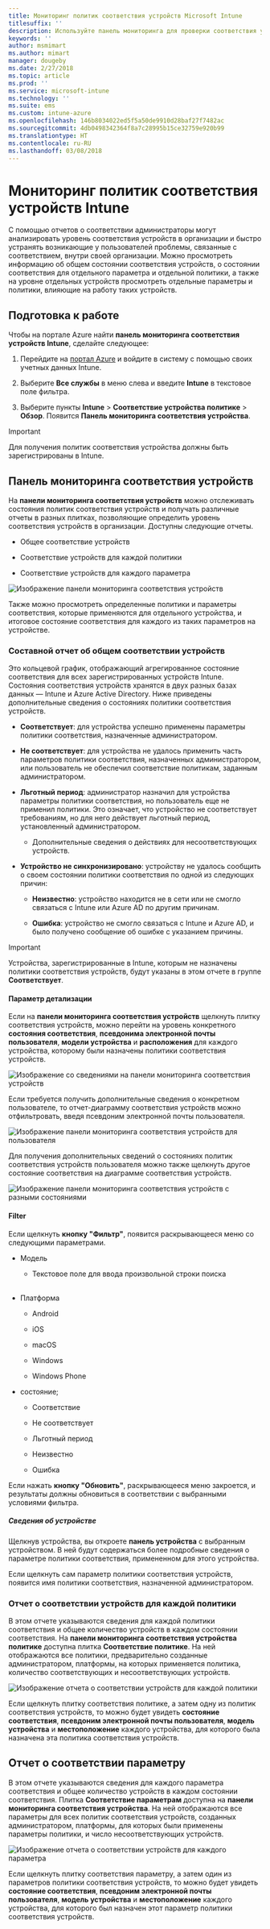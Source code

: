 ```yaml
---
title: Мониторинг политик соответствия устройств Microsoft Intune
titlesuffix: ''
description: Используйте панель мониторинга для проверки соответствия устройств требованиям, включая соответствие политикам и параметрам, а также для просмотра отчетов.
keywords: ''
author: msmimart
ms.author: mimart
manager: dougeby
ms.date: 2/27/2018
ms.topic: article
ms.prod: ''
ms.service: microsoft-intune
ms.technology: ''
ms.suite: ems
ms.custom: intune-azure
ms.openlocfilehash: 146b8034022ed5f5a50de9910d28baf27f7482ac
ms.sourcegitcommit: 4db0498342364f8a7c28995b15ce32759e920b99
ms.translationtype: HT
ms.contentlocale: ru-RU
ms.lasthandoff: 03/08/2018
---
```

# <a name="monitor-intune-device-compliance-policies"></a>Мониторинг политик соответствия устройств Intune

С помощью отчетов о соответствии администраторы могут анализировать уровень соответствия устройств в организации и быстро устранять возникающие у пользователей проблемы, связанные с соответствием, внутри своей организации. Можно просмотреть информацию об общем состоянии соответствия устройств, о состоянии соответствия для отдельного параметра и отдельной политики, а также на уровне отдельных устройств просмотреть отдельные параметры и политики, влияющие на работу таких устройств.

## <a name="before-you-begin"></a>Подготовка к работе

Чтобы на портале Azure найти **панель мониторинга соответствия устройств Intune**, сделайте следующее:

1.  Перейдите на [портал Azure](https://portal.azure.com) и войдите в систему с помощью своих учетных данных Intune.

2.  Выберите **Все службы** в меню слева и введите **Intune** в текстовое поле фильтра.

3.  Выберите пункты **Intune** &gt; **Соответствие устройства политике** &gt; **Обзор**. Появится **Панель мониторинга соответствия устройства**.

> [!IMPORTANT]
> Для получения политик соответствия устройства должны быть зарегистрированы в Intune.

## <a name="device-compliance-dashboard"></a>Панель мониторинга соответствия устройств

На **панели мониторинга соответствия устройств** можно отслеживать состояния политик соответствия устройств и получать различные отчеты в разных плитках, позволяющие определить уровень соответствия устройств в организации. Доступны следующие отчеты.

-   Общее соответствие устройств

-   Соответствие устройств для каждой политики

-   Соответствие устройств для каждого параметра

![Изображение панели мониторинга соответствия устройств](./media/idc-1.png)

Также можно просмотреть определенные политики и параметры соответствия, которые применяются для отдельного устройства, и итоговое состояние соответствия для каждого из таких параметров на устройстве.

### <a name="overall-device-compliance-aggregate-report"></a>Составной отчет об общем соответствии устройств

Это кольцевой график, отображающий агрегированное состояние соответствия для всех зарегистрированных устройств Intune. Состояния соответствия устройств хранятся в двух разных базах данных — Intune и Azure Active Directory. Ниже приведены дополнительные сведения о состояниях политики соответствия устройств.

-   **Соответствует**: для устройства успешно применены параметры политики соответствия, назначенные администратором.

-   **Не соответствует**: для устройства не удалось применить часть параметров политики соответствия, назначенных администратором, или пользователь не обеспечил соответствие политикам, заданным администратором.

-   **Льготный период**: администратор назначил для устройства параметры политики соответствия, но пользователь еще не применил политики. Это означает, что устройство не соответствует требованиям, но для него действует льготный период, установленный администратором.

    -   Дополнительные сведения о действиях для несоответствующих устройств.

-   **Устройство не синхронизировано**: устройству не удалось сообщить о своем состоянии политики соответствия по одной из следующих причин:

    -   **Неизвестно**: устройство находится не в сети или не смогло связаться с Intune или Azure AD по другим причинам.

    -   **Ошибка**: устройство не смогло связаться с Intune и Azure AD, и было получено сообщение об ошибке с указанием причины.

> [!IMPORTANT]
> Устройства, зарегистрированные в Intune, которым не назначены политики соответствия устройств, будут указаны в этом отчете в группе **Соответствует**.

#### <a name="drill-down-option"></a>Параметр детализации

Если на **панели мониторинга соответствия устройств** щелкнуть плитку соответствия устройств, можно перейти на уровень конкретного **состояния соответствия**, **псевдонима электронной почты пользователя**, **модели устройства** и **расположения** для каждого устройства, которому были назначены политики соответствия устройств.

![Изображение со сведениями на панели мониторинга соответствия устройств](./media/idc-2.png)

Если требуется получить дополнительные сведения о конкретном пользователе, то отчет-диаграмму соответствия устройств можно отфильтровать, введя псевдоним электронной почты пользователя.

![Изображение панели мониторинга соответствия устройств для пользователя](./media/idc-3.png)

Для получения дополнительных сведений о состояниях политик соответствия устройств пользователя можно также щелкнуть другое состояние соответствия на диаграмме соответствия устройств.

![Изображение панели мониторинга соответствия устройств с разными состояниями](./media/idc-4.png)

#### <a name="filter"></a>Filter

Если щелкнуть **кнопку "Фильтр"**, появится раскрывающееся меню со следующими параметрами.

-   Модель

    -   Текстовое поле для ввода произвольной строки поиска
<br></br>
-   Платформа

    -   Android

    -   iOS

    -   macOS

    -   Windows

    -   Windows Phone

-   состояние;

    -   Соответствие

    -   Не соответствует

    -   Льготный период

    -   Неизвестно

    -   Ошибка

Если нажать **кнопку "Обновить"**, раскрывающееся меню закроется, и результаты должны обновиться в соответствии с выбранными условиями фильтра.

##### <a name="device-details"></a>Сведения об устройстве

Щелкнув устройства, вы откроете **панель устройства** с выбранным устройством. В ней будут содержаться более подробные сведения о параметре политики соответствия, примененном для этого устройства.

Если щелкнуть сам параметр политики соответствия устройств, появится имя политики соответствия, назначенной администратором.

### <a name="per-policy-device-compliance-report"></a>Отчет о соответствии устройств для каждой политики

В этом отчете указываются сведения для каждой политики соответствия и общее количество устройств в каждом состоянии соответствия. На **панели мониторинга соответствия устройства политике** доступна плитка **Соответствие политике**. На ней отображаются все политики, предварительно созданные администратором, платформы, на которых применяется политика, количество соответствующих и несоответствующих устройств.

![Изображение отчета о соответствии устройств для каждой политики](./media/idc-8.png)

Если щелкнуть плитку соответствия политике, а затем одну из политик соответствия устройств, то можно будет увидеть **состояние соответствия**, **псевдоним электронной почты пользователя**, **модель устройства** и **местоположение** каждого устройства, для которого была назначена эта политика соответствия устройств.

## <a name="setting-compliance-report"></a>Отчет о соответствии параметру

В этом отчете указываются сведения для каждого параметра соответствия и общее количество устройств в каждом состоянии соответствия. Плитка **Соответствие параметрам** доступна на **панели мониторинга соответствия устройства**. На ней отображаются все параметры для всех политик соответствия устройств, созданных администратором, платформы, для которых были применены параметры политики, и число несоответствующих устройств.

![Изображение отчета о соответствии устройств для каждого параметра](./media/idc-10.png)

Если щелкнуть плитку соответствия параметру, а затем один из параметров политики соответствия устройств, то можно будет увидеть **состояние соответствия**, **псевдоним электронной почты пользователя**, **модель устройства** и **местоположение** каждого устройства, для которого был назначен этот параметр политики соответствия устройств.
